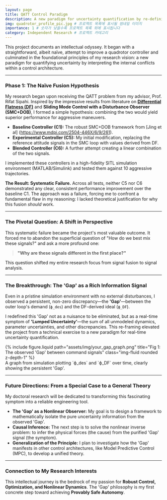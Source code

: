 ```yaml
---
layout: page
title: QATT Control Paradigm
description: A new paradigm for uncertainty quantification by re-defining the command 'Gap' as a rich information signal. # 프로젝트 목록에 표시될 한 줄 요약
img: quadrotor_profile_pic.jpg # 프로젝트 목록에 표시될 썸네일 이미지
importance: 1 # 숫자가 낮을수록 프로젝트 목록 위에 표시됩니다
category: Independent Research # 프로젝트 카테고리
---
```


This project documents an intellectual odyssey. It began with a straightforward, albeit naïve, attempt to improve a quadrotor controller and culminated in the foundational principles of my research vision: a new paradigm for quantifying uncertainty by interpreting the internal conflicts within a control architecture.

---

### Phase 1: The Naïve Fusion Hypothesis
My research began upon receiving the QATT problem from my advisor, Prof. Rifat Sipahi. Inspired by the impressive results from literature on **[Differential Flatness (DF)](https://arxiv.org/abs/1809.04048)** and **Sliding Mode Control with a Disturbance Observer (SMC+DOB)**, I formed a simple hypothesis: combining the two would yield superior performance for aggressive maneuvers.

* **Baseline Controller (C1):** The robust SMC+DOB framework from [Jing et al] (https://www.mdpi.com/2504-446X/6/9/261).
* **Experimental Controller (C5):** My initial modification, replacing the reference attitude signals in the SMC loop with values derived from DF.
* **Blended Controller (C6):** A further attempt creating a linear combination of the two signals.

I implemented these controllers in a high-fidelity SITL simulation environment (MATLAB/Simulink) and tested them against 10 aggressive trajectories.

**The Result: Systematic Failure.**
Across all tests, neither C5 nor C6 demonstrated any clear, consistent performance improvement over the baseline C1. The approach was a failure, forcing me to confront a fundamental flaw in my reasoning: I lacked theoretical justification for why this fusion *should* work.

---

### The Pivotal Question: A Shift in Perspective
This systematic failure became the project's most valuable outcome. It forced me to abandon the superficial question of "How do we best mix these signals?" and ask a more profound one:

> **"Why are these signals different in the first place?"**

This question shifted my entire research focus from signal fusion to signal analysis.

---

### The Breakthrough: The 'Gap' as a Rich Information Signal
Even in a pristine simulation environment with no external disturbances, I observed a persistent, non-zero discrepancy—the **'Gap'**—between the outer loop's demand (`ϕ_des`) and the DF-derived ideal (`ϕ_DF`).

I redefined this 'Gap' not as a nuisance to be eliminated, but as a real-time symptom of **'Lumped Uncertainty'**—the sum of all unmodeled dynamics, parameter uncertainties, and other discrepancies. This re-framing elevated the project from a technical exercise to a new paradigm for real-time uncertainty quantification.

<div class="row">
    <div class="col-sm mt-3 mt-md-0">
        {% include figure.liquid path="assets/img/your_gap_graph.png" title="Fig 1: The observed 'Gap' between command signals" class="img-fluid rounded z-depth-1" %}
    </div>
</div>
<div class="caption">
    A graph from simulation plotting `ϕ_des` and `ϕ_DF` over time, clearly showing the persistent 'Gap'.
</div>


---

### Future Directions: From a Special Case to a General Theory
My doctoral research will be dedicated to transforming this fascinating symptom into a reliable engineering tool.

* **The 'Gap' as a Nonlinear Observer:** My goal is to design a framework to mathematically isolate the pure uncertainty information from the observed 'Gap'.
* **Causal Inference:** The next step is to solve the nonlinear inverse problem: to infer the physical forces (the cause) from the purified 'Gap' signal (the symptom).
* **Generalization of the Principle:** I plan to investigate how the 'Gap' manifests in other control architectures, like Model Predictive Control (MPC), to develop a unified theory.

---

### Connection to My Research Interests
This intellectual journey is the bedrock of my passion for **Robust Control, Optimization, and Nonlinear Dynamics**. The 'Gap' philosophy is my first concrete step toward achieving **Provably Safe Autonomy**.
